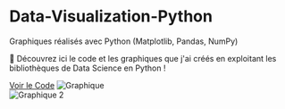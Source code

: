 # Data-Visualization-Python
Graphiques réalisés avec Python (Matplotlib, Pandas, NumPy)

🚀 Découvrez ici le code et les graphiques que j'ai créés en exploitant les bibliothèques de Data Science en Python !

[Voir le Code](Natalité%20Code.py)
![Graphique](Natalité%20Graphique%201.png)  
![Graphique 2](Natalité%20Graphique%202.png)
